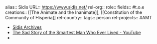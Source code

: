 alias:: Sidis
URL:: https://www.sidis.net/
rel-org::
role::
fields:: #t.o.e
creations:: [[The Animate and the Inanimate]], [[Constitution of the Community of Hisperia]]
rel-country::
tags:: person
rel-projects:: #AMT



- [Sidis Archives](https://www.sidis.net/)
- [The Sad Story of the Smartest Man Who Ever Lived - YouTube](https://www.youtube.com/watch?v=L0zOdg7PCkQ)
-
